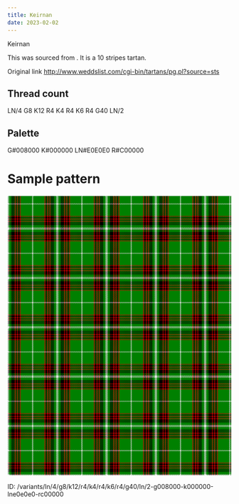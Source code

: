 ```yaml
---
title: Keirnan
date: 2023-02-02
---
```

Keirnan

This was sourced from <no value>.  It is a 10 stripes tartan.

Original link http://www.weddslist.com/cgi-bin/tartans/pg.pl?source=sts

## Thread count
LN/4 G8 K12 R4 K4 R4 K6 R4 G40 LN/2

## Palette
G#008000 K#000000 LN#E0E0E0 R#C00000

# Sample pattern

![Tartan detail](tartan.png "LN/4 G8 K12 R4 K4 R4 K6 R4 G40 LN/2 tartan")

ID: /variants/ln/4/g8/k12/r4/k4/r4/k6/r4/g40/ln/2-g008000-k000000-lne0e0e0-rc00000
